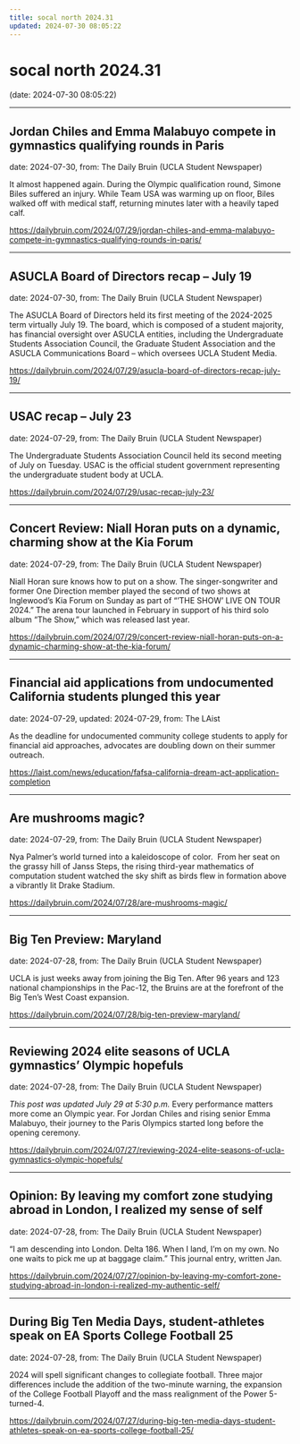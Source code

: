 ```yaml
---
title: socal north 2024.31
updated: 2024-07-30 08:05:22
---
```


# socal north 2024.31

(date: 2024-07-30 08:05:22)

---

## Jordan Chiles and Emma Malabuyo compete in gymnastics qualifying rounds in Paris

date: 2024-07-30, from: The Daily Bruin (UCLA Student Newspaper)

It almost happened again.
During the Olympic qualification round, Simone Biles suffered an injury.
While Team USA was warming up on floor, Biles walked off with medical staff, returning minutes later with a heavily taped calf. 

<https://dailybruin.com/2024/07/29/jordan-chiles-and-emma-malabuyo-compete-in-gymnastics-qualifying-rounds-in-paris/>

---

## ASUCLA Board of Directors recap – July 19

date: 2024-07-30, from: The Daily Bruin (UCLA Student Newspaper)

The ASUCLA Board of Directors held its first meeting of the 2024-2025 term virtually July 19.
The board, which is composed of a student majority, has financial oversight over ASUCLA entities, including the Undergraduate Students Association Council, the Graduate Student Association and the ASUCLA Communications Board – which oversees UCLA Student Media. 

<https://dailybruin.com/2024/07/29/asucla-board-of-directors-recap-july-19/>

---

## USAC recap – July 23

date: 2024-07-29, from: The Daily Bruin (UCLA Student Newspaper)

The Undergraduate Students Association Council held its second meeting of July on Tuesday.
USAC is the official student government representing the undergraduate student body at UCLA. 

<https://dailybruin.com/2024/07/29/usac-recap-july-23/>

---

## Concert Review: Niall Horan puts on a dynamic, charming show at the Kia Forum

date: 2024-07-29, from: The Daily Bruin (UCLA Student Newspaper)

Niall Horan sure knows how to put on a show.
The singer-songwriter and former One Direction member played the second of two shows at Inglewood’s Kia Forum on Sunday as part of “&#8217;THE SHOW&#8217; LIVE ON TOUR 2024.&#8221; The arena tour launched in February in support of his third solo album “The Show,” which was released last year. 

<https://dailybruin.com/2024/07/29/concert-review-niall-horan-puts-on-a-dynamic-charming-show-at-the-kia-forum/>

---

## Financial aid applications from undocumented California students plunged this year

date: 2024-07-29, updated: 2024-07-29, from: The LAist

As the deadline for undocumented community college students to apply for financial aid approaches, advocates are doubling down on their summer outreach. 

<https://laist.com/news/education/fafsa-california-dream-act-application-completion>

---

## Are mushrooms magic?

date: 2024-07-29, from: The Daily Bruin (UCLA Student Newspaper)

Nya Palmer’s world turned into a kaleidoscope of color.&#160;
From her seat on the grassy hill of Janss Steps, the rising third-year mathematics of computation student watched the sky shift as birds flew in formation above a vibrantly lit Drake Stadium. 

<https://dailybruin.com/2024/07/28/are-mushrooms-magic/>

---

## Big Ten Preview: Maryland

date: 2024-07-28, from: The Daily Bruin (UCLA Student Newspaper)

UCLA is just weeks away from joining the Big Ten. After 96 years and 123 national championships in the Pac-12, the Bruins are at the forefront of the Big Ten&#8217;s West Coast expansion. 

<https://dailybruin.com/2024/07/28/big-ten-preview-maryland/>

---

## Reviewing 2024 elite seasons of UCLA gymnastics’ Olympic hopefuls

date: 2024-07-28, from: The Daily Bruin (UCLA Student Newspaper)

<em>This post was updated July 29 at 5:30 p.m.</em>
Every performance matters more come an Olympic year.
For Jordan Chiles and rising senior Emma Malabuyo, their journey to the Paris Olympics started long before the opening ceremony. 

<https://dailybruin.com/2024/07/27/reviewing-2024-elite-seasons-of-ucla-gymnastics-olympic-hopefuls/>

---

## Opinion: By leaving my comfort zone studying abroad in London, I realized my sense of self

date: 2024-07-28, from: The Daily Bruin (UCLA Student Newspaper)

“I am descending into London. Delta 186. When I land, I’m on my own. No one waits to pick me up at baggage claim.”
This journal entry, written Jan. 

<https://dailybruin.com/2024/07/27/opinion-by-leaving-my-comfort-zone-studying-abroad-in-london-i-realized-my-authentic-self/>

---

## During Big Ten Media Days, student-athletes speak on EA Sports College Football 25

date: 2024-07-28, from: The Daily Bruin (UCLA Student Newspaper)

2024 will spell significant changes to collegiate football.
Three major differences include the addition of the two-minute warning, the expansion of the College Football Playoff and the mass realignment of the Power 5-turned-4. 

<https://dailybruin.com/2024/07/27/during-big-ten-media-days-student-athletes-speak-on-ea-sports-college-football-25/>

